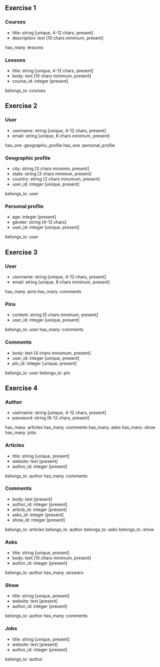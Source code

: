 ## Exercise 1

### Courses

  - title: string [unique, 4-12 chars, present]
  - description: text [10 chars minimum, present]

  has_many :lessons

### Lessons

  - title: string [unique, 4-12 chars, present]
  - body: text [10 chars minimum, present]
  - course_id: integer [present]

  belongs_to :courses


## Exercise 2

### User

  - username: string [unique, 4-12 chars, present]
  - email: string [unique, 8 chars minimum, present]

  has_one :geographic_profile
  has_one :personal_profile

### Geographic profile

  - city: string [3 chars minumin, present]
  - state: string [3 chars minimun, present]
  - country: string [3 chars minumum, present]
  - user_id: integer [unique, present]

  belongs_to :user

### Personal profile

  - age: integer [present]
  - gender: string [4-12 chars]
  - user_id: integer [unique, present]

  belongs_to :user


## Exercise 3

### User

  - username: string [unique, 4-12 chars, present]
  - email: string [unique, 8 chars minimum, present]

  has_many :pins
  has_many :comments 

### Pins

  - content: string [5 chars minimum, present]
  - user_id: integer [unique, present]

  belongs_to :user
  has_many :comments

### Comments 

  - body: text [4 chars minumum, present]
  - user_id: integer [unique, present]
  - pin_id: integer [unique, present]

  belongs_to :user
  belongs_to :pin

## Exercise 4

### Author

  - username: string [unique, 4-12 chars, present]
  - password: string [6-12 chars, present]

  has_many :articles
  has_many :comments
  has_many :asks
  has_many :show
  has_many :jobs

### Articles

  - title: string [unique, present]
  - website: text [present]
  - author_id: integer [present]

  belongs_to :author
  has_many :comments

### Comments

  - body: text [present]
  - author_id: integer [present]
  - article_id: integer [present]
  - asks_id: integer [present]
  - show_id: integer [present]

  belongs_to :articles
  belongs_to :author
  belongs_to :asks
  belongs_to :show

### Asks

  - title: string [unique, present]
  - body: text [10 chars minimum, present]
  - author_id: integer [present]

  belongs_to :author
  has_many :answers

### Show

  - title: string [unique, present]
  - website: text [present]
  - author_id: integer [present]

  belongs_to :author
  has_many :comments

### Jobs

  - title: string [unique, present]
  - website: text [present]
  - author_id: integer [present]

  belongs_to :author